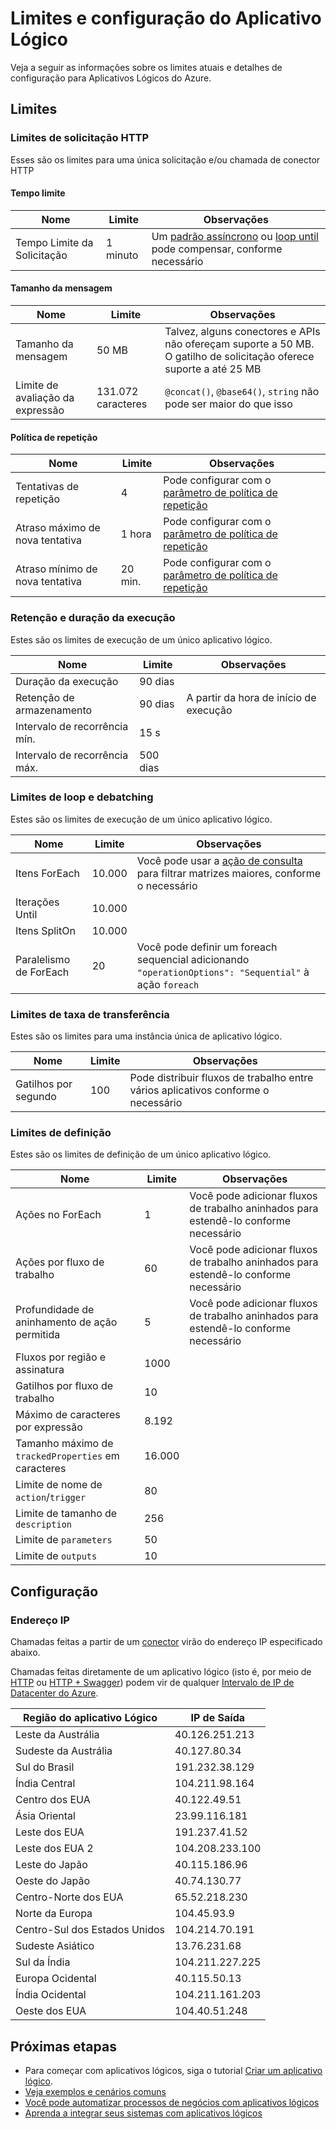 <properties
	pageTitle="Limites e configuração do Aplicativo Lógico | Microsoft Azure"
	description="Visão geral dos limites de serviço e dos valores de configuração disponíveis para Aplicativos Lógicos."
	services="app-service\logic"
	documentationCenter=".net,nodejs,java"
	authors="jeffhollan"
	manager="dwrede"
	editor=""/>

<tags
	ms.service="logic-apps"
	ms.workload="integration"
	ms.tgt_pltfrm="na"
	ms.devlang="na"
	ms.topic="article"
	ms.date="07/22/2016"
	ms.author="jehollan"/>

# Limites e configuração do Aplicativo Lógico

Veja a seguir as informações sobre os limites atuais e detalhes de configuração para Aplicativos Lógicos do Azure.

## Limites

### Limites de solicitação HTTP

Esses são os limites para uma única solicitação e/ou chamada de conector HTTP

#### Tempo limite

|Nome|Limite|Observações|
|----|----|----|
|Tempo Limite da Solicitação|1 minuto|Um [padrão assíncrono](app-service-logic-create-api-app.md) ou [loop until](app-service-logic-loops-and-scopes.md) pode compensar, conforme necessário|

#### Tamanho da mensagem

|Nome|Limite|Observações|
|----|----|----|
|Tamanho da mensagem|50 MB|Talvez, alguns conectores e APIs não ofereçam suporte a 50 MB. O gatilho de solicitação oferece suporte a até 25 MB|
|Limite de avaliação da expressão|131\.072 caracteres|`@concat()`, `@base64()`, `string` não pode ser maior do que isso|

#### Política de repetição

|Nome|Limite|Observações|
|----|----|----|
|Tentativas de repetição|4|Pode configurar com o [parâmetro de política de repetição](https://msdn.microsoft.com/pt-BR/library/azure/mt643939.aspx)|
|Atraso máximo de nova tentativa|1 hora|Pode configurar com o [parâmetro de política de repetição](https://msdn.microsoft.com/pt-BR/library/azure/mt643939.aspx)|
|Atraso mínimo de nova tentativa|20 min.|Pode configurar com o [parâmetro de política de repetição](https://msdn.microsoft.com/pt-BR/library/azure/mt643939.aspx)|

### Retenção e duração da execução

Estes são os limites de execução de um único aplicativo lógico.

|Nome|Limite|Observações|
|----|----|----|
|Duração da execução|90 dias||
|Retenção de armazenamento|90 dias|A partir da hora de início de execução|
|Intervalo de recorrência mín.|15 s||
|Intervalo de recorrência máx.|500 dias||


### Limites de loop e debatching

Estes são os limites de execução de um único aplicativo lógico.

|Nome|Limite|Observações|
|----|----|----|
|Itens ForEach|10\.000|Você pode usar a [ação de consulta](../connectors/connectors-native-query.md) para filtrar matrizes maiores, conforme o necessário|
|Iterações Until|10\.000||
|Itens SplitOn|10\.000||
|Paralelismo de ForEach|20|Você pode definir um foreach sequencial adicionando `"operationOptions": "Sequential"` à ação `foreach`|


### Limites de taxa de transferência

Estes são os limites para uma instância única de aplicativo lógico.

|Nome|Limite|Observações|
|----|----|----|
|Gatilhos por segundo|100|Pode distribuir fluxos de trabalho entre vários aplicativos conforme o necessário|

### Limites de definição

Estes são os limites de definição de um único aplicativo lógico.

|Nome|Limite|Observações|
|----|----|----|
|Ações no ForEach|1|Você pode adicionar fluxos de trabalho aninhados para estendê-lo conforme necessário|
|Ações por fluxo de trabalho|60|Você pode adicionar fluxos de trabalho aninhados para estendê-lo conforme necessário|
|Profundidade de aninhamento de ação permitida|5|Você pode adicionar fluxos de trabalho aninhados para estendê-lo conforme necessário|
|Fluxos por região e assinatura|1000||
|Gatilhos por fluxo de trabalho|10||
|Máximo de caracteres por expressão|8\.192||
|Tamanho máximo de `trackedProperties` em caracteres|16\.000|
|Limite de nome de `action`/`trigger`|80||
|Limite de tamanho de `description`|256||
|Limite de `parameters`|50||
|Limite de `outputs`|10||

## Configuração

### Endereço IP

Chamadas feitas a partir de um [conector](../connectors/apis-list.md) virão do endereço IP especificado abaixo.

Chamadas feitas diretamente de um aplicativo lógico (isto é, por meio de [HTTP](../connectors/connectors-native-http.md) ou [HTTP + Swagger](../connectors/connectors-native-http-swagger.md)) podem vir de qualquer [Intervalo de IP de Datacenter do Azure](https://www.microsoft.com/pt-BR/download/details.aspx?id=41653).

|Região do aplicativo Lógico|IP de Saída|
|-----|----|
|Leste da Austrália|40\.126.251.213|
|Sudeste da Austrália|40\.127.80.34|
|Sul do Brasil|191\.232.38.129|
|Índia Central|104\.211.98.164|
|Centro dos EUA|40\.122.49.51|
|Ásia Oriental|23\.99.116.181|
|Leste dos EUA|191\.237.41.52|
|Leste dos EUA 2|104\.208.233.100|
|Leste do Japão|40\.115.186.96|
|Oeste do Japão|40\.74.130.77|
|Centro-Norte dos EUA|65\.52.218.230|
|Norte da Europa|104\.45.93.9|
|Centro-Sul dos Estados Unidos|104\.214.70.191|
|Sudeste Asiático|13\.76.231.68|
|Sul da Índia|104\.211.227.225|
|Europa Ocidental|40\.115.50.13|
|Índia Ocidental|104\.211.161.203|
|Oeste dos EUA|104\.40.51.248|


## Próximas etapas  

- Para começar com aplicativos lógicos, siga o tutorial [Criar um aplicativo lógico](app-service-logic-create-a-logic-app.md).
- [Veja exemplos e cenários comuns](app-service-logic-examples-and-scenarios.md)
- [Você pode automatizar processos de negócios com aplicativos lógicos](http://channel9.msdn.com/Events/Build/2016/T694)
- [Aprenda a integrar seus sistemas com aplicativos lógicos](http://channel9.msdn.com/Events/Build/2016/P462)

<!---HONumber=AcomDC_0727_2016-->